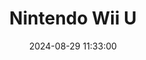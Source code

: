 ---
layout: post
title: Nintendo Wii U
summary: 
date: '2024-08-29 11:33:00'
tags: [Consoles, Nintendo]
---